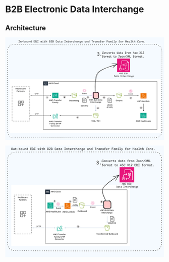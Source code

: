# B2B Electronic Data Interchange


## Architecture 

![In-Bound EDI](assets/EDI-in-bound.png)

![out-Bound EDI](assets/EDI%20out-bound.png)
